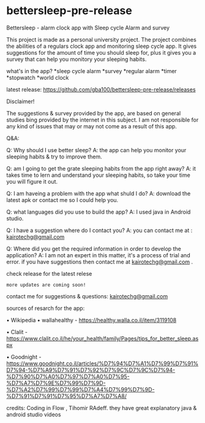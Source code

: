 # bettersleep-pre-release
Bettersleep - alarm clock app with Sleep cycle Alarm and survey

This project is made as a personal university project. 
The project combines the abilities of a regulars clock app and monitoring sleep cycle app. 
It gives suggestions for the amount of time you should sleep for, plus it gives you a survey that can help you monitory your sleeping habits.

what's in the app?
*sleep cycle alarm
*survey
*regular alarm
*timer
*stopwatch
*world clock

latest release:
https://github.com/gba100/bettersleep-pre-release/releases

  Disclaimer!
  
  The suggestions & survey provided by the app, 
  are based on general studies bing provided by the internet in this subject.
  I am not responsible for any kind of issues that may or may not come as a result of this app. 


  Q&A:
  
  Q: Why should I use better sleep?
  A: the app can help you monitor your sleeping habits & try to improve them.
  
  Q:  am I going to get the grate sleeping habits from the app right away?
  A:  it takes time to lern and understand your sleeping habits, so take your time you will figure it out.
  
  Q: I am haveing a problem with the app what shuld I do?
  A: download the latest apk or contact me so I could help you.
  
  Q: what languages did you use to build the app?
  A: I used java in Android studio.
  
  Q: I have a suggestion where do I contact you?
  A: you can contact me at : kairotechg@gmail.com
  
  Q: Where did you get the required information in order to develop the application?
  A: I am not an expert in this matter, it's a process of trial and error.
  if you have suggestions then contact me at kairotechg@gmail.com .

 
check release for the latest relese


    more updates are coming soon!




contact me for suggestions & questions:
kairotechg@gmail.com

  sources of resarch for the app:
  
•	Wikipedia 
•	wallahealthy - https://healthy.walla.co.il/item/3119108

•	Clalit - https://www.clalit.co.il/he/your_health/family/Pages/tips_for_better_sleep.aspx

•	Goodnight - https://www.goodnight.co.il/articles/%D7%94%D7%A1%D7%99%D7%91%D7%94-%D7%A9%D7%91%D7%92%D7%9C%D7%9C%D7%94-%D7%90%D7%A0%D7%97%D7%A0%D7%95-%D7%A7%D7%9E%D7%99%D7%9D-%D7%A2%D7%99%D7%99%D7%A4%D7%99%D7%9D-%D7%91%D7%91%D7%95%D7%A7%D7%A8/


credits:
Coding in Flow , Tihomir RAdeff.
they have great explanatory java & android studio videos
